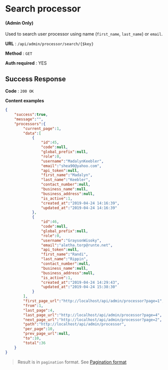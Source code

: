 # Search processor

#### (**Admin Only**)

Used to search user processor using name (`first_name`, `last_name`) or `email`.

**URL** : `/api/admin/processor/search/{$key}`

**Method** : `GET`

**Auth required** : YES

## Success Response

**Code** : `200 OK`

**Content examples**

```json
{
    "success":true,
    "message":"",
    "processors":{
        "current_page":1,
        "data":[
            {
                "id":45,
                "code":null,
                "global_prefix":null,
                "role":0,
                "username":"MadalynKeebler",
                "email":"shea90@yahoo.com",
                "api_token":null,
                "first_name":"Madalyn",
                "last_name":"Keebler",
                "contact_number":null,
                "business_name":null,
                "business_address":null,
                "is_active":1,
                "created_at":"2019-04-24 14:16:39",
                "updated_at":"2019-04-24 14:16:39"
            },
            {
                "id":46,
                "code":null,
                "global_prefix":null,
                "role":0,
                "username":"GraysonWisoky",
                "email":"aletha.torp@runte.net",
                "api_token":null,
                "first_name":"Randi",
                "last_name":"Rippin",
                "contact_number":null,
                "business_name":null,
                "business_address":null,
                "is_active":1,
                "created_at":"2019-04-24 14:29:43",
                "updated_at":"2019-04-24 15:38:30"
            }
        ],
        "first_page_url":"http://localhost/api/admin/processor?page=1",
        "from":1,
        "last_page":4,
        "last_page_url":"http://localhost/api/admin/processor?page=4",
        "next_page_url":"http://localhost/api/admin/processor?page=2",
        "path":"http://localhost/api/admin/processor",
        "per_page":10,
        "prev_page_url":null,
        "to":10,
        "total":36
    }
}
```

> Result is in `pagination` format. See [Pagination format](../../helper/pagination.md)
